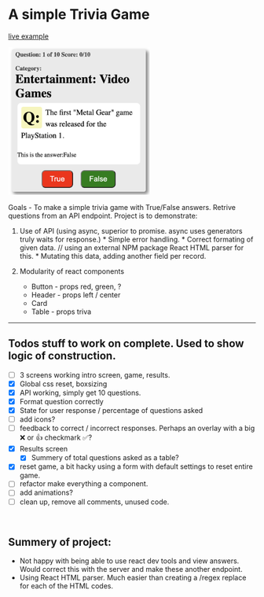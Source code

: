 # A simple Trivia Game 

[live example](https://trivia-game-4wuwklnds-boopfer9k9.vercel.app/)

<img src="https://github.com/theboman/Trivia_game/blob/master/public/trivia_game_image.png?raw=true" alt="triva app"  height="300">


Goals - To make a simple trivia game with True/False answers. Retrive questions from an API endpoint. Project is to demonstrate:

  1. Use of API (using async, superior to promise. async uses generators truly waits for response.)
    * Simple error handling.
    * Correct formating of given data. // using an external NPM package React HTML parser for this. 
    * Mutating this data, adding another field per record.

  2. Modularity of react components
      * Button - props red, green, ?
      * Header - props left / center
      * Card
      * Table - props triva
  
---
## Todos stuff to work on complete. Used to show logic of construction. 
- [ ] 3 screens working intro screen, game, results.
- [x] Global css reset, boxsizing
- [x] API working, simply get 10 questions.
- [x] Format question correctly 
- [x] State for user response / percentage of questions asked
- [ ] add icons?
- [ ] feedback to correct / incorrect responses. Perhaps an overlay with a big :x: or :+1: checkmark :white_check_mark:?
- [x] Results screen
  - [x] Summery of total questions asked as a table? 
- [x] reset game, a bit hacky using a form with default settings to reset entire game.
- [ ] refactor make everything a component. 
- [ ] add animations?
- [ ] clean up, remove all comments, unused code.

</br>

## Summery of project: 

* Not happy with being able to use react dev tools and view answers. Would correct this with the server and make these another endpoint. 
* Using React HTML parser. Much easier than creating a /regex replace for each of the HTML codes. </p>

